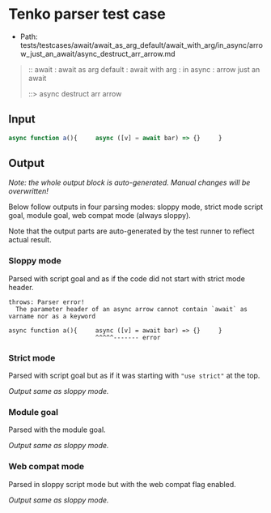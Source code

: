 # Tenko parser test case

- Path: tests/testcases/await/await_as_arg_default/await_with_arg/in_async/arrow_just_an_await/async_destruct_arr_arrow.md

> :: await : await as arg default : await with arg : in async : arrow just an await
>
> ::> async destruct arr arrow

## Input

`````js
async function a(){     async ([v] = await bar) => {}     }
`````

## Output

_Note: the whole output block is auto-generated. Manual changes will be overwritten!_

Below follow outputs in four parsing modes: sloppy mode, strict mode script goal, module goal, web compat mode (always sloppy).

Note that the output parts are auto-generated by the test runner to reflect actual result.

### Sloppy mode

Parsed with script goal and as if the code did not start with strict mode header.

`````
throws: Parser error!
  The parameter header of an async arrow cannot contain `await` as varname nor as a keyword

async function a(){     async ([v] = await bar) => {}     }
                        ^^^^^------- error
`````

### Strict mode

Parsed with script goal but as if it was starting with `"use strict"` at the top.

_Output same as sloppy mode._

### Module goal

Parsed with the module goal.

_Output same as sloppy mode._

### Web compat mode

Parsed in sloppy script mode but with the web compat flag enabled.

_Output same as sloppy mode._

